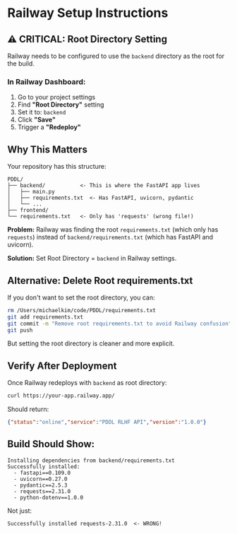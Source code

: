 # Railway Setup Instructions

## ⚠️ CRITICAL: Root Directory Setting

Railway needs to be configured to use the `backend` directory as the root for the build.

### In Railway Dashboard:

1. Go to your project settings
2. Find **"Root Directory"** setting
3. Set it to: `backend`
4. Click **"Save"**
5. Trigger a **"Redeploy"**

## Why This Matters

Your repository has this structure:
```
PDDL/
├── backend/           <- This is where the FastAPI app lives
│   ├── main.py
│   ├── requirements.txt  <- Has FastAPI, uvicorn, pydantic
│   └── ...
├── frontend/
└── requirements.txt   <- Only has 'requests' (wrong file!)
```

**Problem:** Railway was finding the root `requirements.txt` (which only has `requests`) instead of `backend/requirements.txt` (which has FastAPI and uvicorn).

**Solution:** Set Root Directory = `backend` in Railway settings.

## Alternative: Delete Root requirements.txt

If you don't want to set the root directory, you can:

```bash
rm /Users/michaelkim/code/PDDL/requirements.txt
git add requirements.txt
git commit -m "Remove root requirements.txt to avoid Railway confusion"
git push
```

But setting the root directory is cleaner and more explicit.

## Verify After Deployment

Once Railway redeploys with `backend` as root directory:

```bash
curl https://your-app.railway.app/
```

Should return:
```json
{"status":"online","service":"PDDL RLHF API","version":"1.0.0"}
```

## Build Should Show:

```
Installing dependencies from backend/requirements.txt
Successfully installed:
  - fastapi==0.109.0
  - uvicorn==0.27.0
  - pydantic==2.5.3
  - requests==2.31.0
  - python-dotenv==1.0.0
```

Not just:
```
Successfully installed requests-2.31.0  <- WRONG!
```

